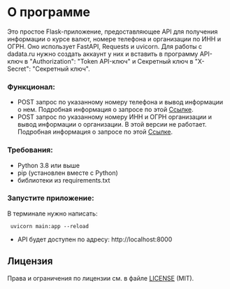 # О программе
Это простое Flask-приложение, предоставляющее API для получения информации о курсе валют, номере телефона и организации по ИНН и ОГРН. 
Оно использует FastAPI, Requests и uvicorn. 
Для работы с dadata.ru нужно создать аккаунт у них и вставить в программу API-ключ в "Authorization": "Token API-ключ" и Секретный ключ в "X-Secret": "Секретный ключ".

### Функционал:

- POST запрос по указанному номеру телефона и вывод информации о нем.
Подробная информация о запросе по этой [Ссылке](https://dadata.ru/api/clean/phone/).
- POST запрос по указанному номеру ИНН и ОГРН организации и вывод информации о организации. В этой версии не работает.
Подробная информация о запросе по этой [Ссылке](https://dadata.ru/api/find-party/).

### Требования:
- Python 3.8 или выше
- pip (установлен вместе с Python)
- библиотеки из requirements.txt

### Запустите приложение:
В терминале нужно написать:
```
 uvicorn main:app --reload
```
- API будет доступен по адресу: http://localhost:8000

## Лицензия

Права и ограничения по лицензии см. в файле [LICENSE](LICENSE.md) (MIT).
